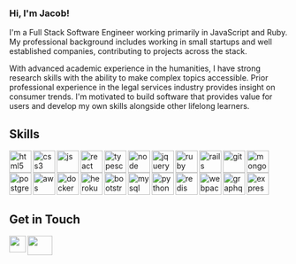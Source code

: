 ### Hi, I'm Jacob! 

I'm a Full Stack Software Engineer working primarily in JavaScript and Ruby. My professional background includes working in small startups and well established companies, contributing to projects across the stack.

With advanced academic experience in the humanities, I have strong research skills with the ability to make complex topics accessible. Prior professional experience in the legal services industry provides insight on consumer trends. I'm motivated to build software that provides value for users and develop my own skills alongside other lifelong learners. 

## Skills 

<p align="left">
  <img src="https://icongr.am/devicon/html5-original.svg?size=128&color=currentColor" alt="html5" align="left" width="40" height="40"/>
  <img src="https://icongr.am/devicon/css3-original.svg?size=128&color=currentColor" alt="css3" align="left" width="40" height="40"/>
  <img src="https://icongr.am/devicon/javascript-original.svg?size=128&color=currentColor" alt="js" align="left" width="40" height="40"/>
  <img src="https://icongr.am/devicon/react-original.svg?size=128&color=currentColor" alt="react" align="left" width="40" height="40"/>
  <img src="https://icongr.am/devicon/typescript-original.svg?size=128&color=currentColor" alt="typescript" align="left" width="40" height="40"/>
  <img src="https://icongr.am/devicon/nodejs-original.svg?size=128&color=currentColor" alt="node" align="left" width="40" height="40"/>
  <img src="https://icongr.am/devicon/jquery-original.svg?size=128&color=currentColor" alt="jquery" align="left" width="40" height="40"/>
  <img src="https://icongr.am/devicon/ruby-original.svg?size=128&color=currentColor" alt="ruby" align="left" width="40" height="40"/>
  <img src="https://icongr.am/devicon/rails-original-wordmark.svg?size=128&color=currentColor" alt="rails" align="left" width="40" height="40"/>
  <img src="https://icongr.am/devicon/git-original.svg?size=128&color=currentColor" alt="git" align="left" width="40" height="40"/>
  <img src="https://icongr.am/devicon/mongodb-original-wordmark.svg?size=128&color=currentColor" alt="mongodb" align="left" width="40" height="40"/>
  <img src="https://icongr.am/devicon/postgresql-original.svg?size=128&color=currentColor" alt="postgres" align="left" width="40" height="40"/>
  <img src="https://icongr.am/devicon/amazonwebservices-original.svg?size=128&color=currentColor" alt="aws" align="left" width="40" height="40"/>
  <img src="https://icongr.am/devicon/docker-original.svg?size=128&color=currentColor" alt="docker" align="left" width="40" height="40"/>
  
  <br />
  <br />
  <img src="https://icongr.am/devicon/heroku-original-wordmark.svg?size=128&color=currentColor" alt="heroku" align="left" width="40" height="40"/>
  <img src="https://icongr.am/devicon/bootstrap-plain-wordmark.svg?size=128&color=currentColor" alt="bootstrap" align="left" width="40" height="40"/>
  <img src="https://icongr.am/devicon/mysql-original.svg?size=128&color=currentColor" alt="mysql" align="left" width="40" height="40"/>
  <img src="https://icongr.am/devicon/python-original.svg?size=128&color=currentColor" alt="python" align="left" width="40" height="40"/>
  <img src="https://icongr.am/devicon/redis-original.svg?size=128&color=currentColor" alt="redis" align="left" width="40" height="40"/>
  <img src="https://icongr.am/devicon/webpack-original.svg?size=128&color=currentColor" alt="webpack" align="left" width="40" height="40"/>
  <img src="https://upload.wikimedia.org/wikipedia/commons/thumb/1/17/GraphQL_Logo.svg/2048px-GraphQL_Logo.svg.png" alt="graphql" align="left" width="40" height="40"/>
  <img src="https://icongr.am/devicon/express-original-wordmark.svg?size=128&color=currentColor" alt="express" align="left" width="40" height="40"/>
</p>

<br />
&emsp;
<br />


## Get in Touch 
<p>
  <a href="https://www.linkedin.com/in/jacob-marthaller/" target="blank"><img align="left" src="https://icongr.am/devicon/linkedin-original.svg?size=128&color=currentColor" height="30" width="30" /></a>
  <a href="https://jacobmarthaller.dev/" target="blank"><img align="left" src="https://icongr.am/fontawesome/child.svg?size=128&color=currentColor" height="35" width="45" /></a>
 </p>

 <br />
 &emsp;
 

